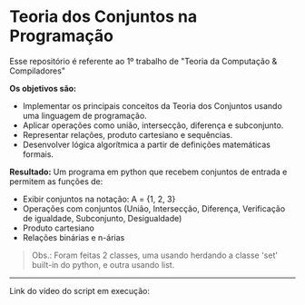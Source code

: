 # Teoria dos Conjuntos na Programação
Esse repositório é referente ao 1º trabalho de "Teoria da Computação &amp; Compiladores"

**Os objetivos são:**  
- Implementar os principais conceitos da Teoria dos Conjuntos usando uma linguagem de
  programação.  
- Aplicar operações como união, intersecção, diferença e subconjunto.  
- Representar relações, produto cartesiano e sequências.  
- Desenvolver lógica algorítmica a partir de definições matemáticas formais.  

**Resultado:**
Um programa em python que recebem conjuntos de entrada e permitem as funções de:
- Exibir conjuntos na notação: A = {1, 2, 3}
- Operações com conjuntos (União, Intersecção, Diferença, Verificação de igualdade, Subconjunto, Desigualdade)
- Produto cartesiano
- Relações binárias e n-árias

> Obs.: Foram feitas 2 classes, uma usando herdando a classe 'set' built-in do python, e outra usando list.
***
Link do vídeo do script em execução: 
